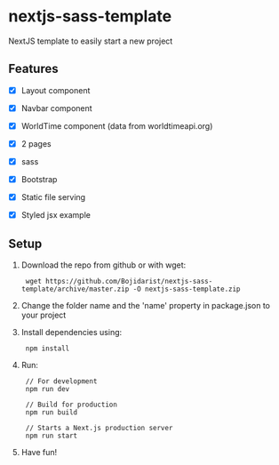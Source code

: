 # nextjs-sass-template
NextJS template to easily start a new project

## Features

- [x] Layout component

- [x] Navbar component

- [x] WorldTime component (data from worldtimeapi.org)

- [x] 2 pages

- [x] sass

- [x] Bootstrap

- [x] Static file serving

- [x] Styled jsx example

## Setup
1. Download the repo from github or with wget:

        wget https://github.com/Bojidarist/nextjs-sass-template/archive/master.zip -O nextjs-sass-template.zip  

2. Change the folder name and the 'name' property in package.json to your project

3. Install dependencies using:  

        npm install

4. Run:

        // For development
        npm run dev

        // Build for production
        npm run build

        // Starts a Next.js production server
        npm run start

5. Have fun!